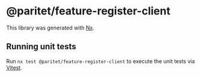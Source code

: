 # @paritet/feature-register-client

This library was generated with [Nx](https://nx.dev).

## Running unit tests

Run `nx test @paritet/feature-register-client` to execute the unit tests via [Vitest](https://vitest.dev/).

